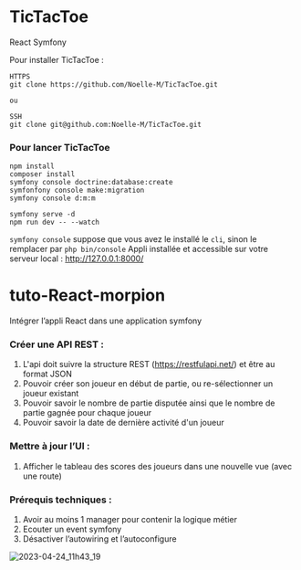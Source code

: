 # TicTacToe
React Symfony

Pour installer TicTacToe :
````
HTTPS
git clone https://github.com/Noelle-M/TicTacToe.git

ou

SSH
git clone git@github.com:Noelle-M/TicTacToe.git
````
### Pour lancer TicTacToe
````
npm install
composer install
symfony console doctrine:database:create
symfonfony console make:migration
symfony console d:m:m

symfony serve -d
npm run dev -- --watch
````
``symfony console`` suppose que vous avez le installé le ``cli``, sinon le remplacer par ``php bin/console``
Appli installée et accessible sur votre serveur local : http://127.0.0.1:8000/


# tuto-React-morpion

Intégrer l’appli React dans une application symfony

### Créer une API REST :
1. L'api doit suivre la structure REST (https://restfulapi.net/) et être au format JSON
2. Pouvoir créer son joueur en début de partie, ou re-sélectionner un joueur existant
3. Pouvoir savoir le nombre de partie disputée ainsi que le nombre de partie gagnée pour chaque joueur
4. Pouvoir savoir la date de dernière activité d'un joueur

### Mettre à jour l’UI :
1. Afficher le tableau des scores des joueurs dans une nouvelle vue (avec une route)

### Prérequis techniques : 
1. Avoir au moins 1 manager pour contenir la logique métier
2. Ecouter un event symfony
3. Désactiver l’autowiring et l’autoconfigure

![2023-04-24_11h43_19](https://user-images.githubusercontent.com/43520762/234223692-0985e443-d154-4128-817b-37ea7575ebbe.gif)
